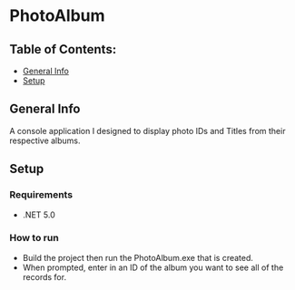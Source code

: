 # PhotoAlbum

## Table of Contents:
* [General Info](#general-info)
* [Setup](#setup)



## General Info

A console application I designed to display photo IDs and Titles from their respective albums.

## Setup

### Requirements

* .NET 5.0

### How to run

* Build the project then run the PhotoAlbum.exe that is created.
* When prompted, enter in an ID of the album you want to see all of the records for.

